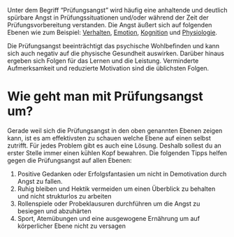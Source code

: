 <!-- ["Prüfungsangst"] -->

Unter dem Begriff “Prüfungsangst” wird häufig eine anhaltende und deutlich spürbare Angst in Prüfungssituationen und/oder während der Zeit der Prüfungsvorbereitung verstanden. Die Angst äußert sich auf folgenden Ebenen wie zum Beispiel: [Verhalten](App-Wiki-Articles/de/Prüfungsangst/Prüfungsangst-Verhaltensebene), [Emotion](App-Wiki-Articles/de/Prüfungsangst/Prüfungsangst-Emotionale-Ebene), [Kognition](App-Wiki-Articles/de/Prüfungsangst/Prüfungsangst-Kognitive-Ebene) und [Physiologie](App-Wiki-Articles/de/Prüfungsangst/Prüfungsangst-Körperliche-Ebene).

Die Prüfungsangst beeinträchtigt das psychische Wohlbefinden und kann sich auch negativ auf die physische Gesundheit auswirken. Darüber hinaus ergeben sich Folgen für das Lernen und die Leistung. Verminderte Aufmerksamkeit und reduzierte Motivation sind die üblichsten Folgen.

# Wie geht man mit Prüfungsangst um?
Gerade weil sich die Prüfungsangst in den oben genannten Ebenen zeigen kann, ist es am effektivsten zu schauen welche Ebene auf einen selbst zutrifft. Für jedes Problem gibt es auch eine Lösung. Deshalb sollest du an erster Stelle immer einen kühlen Kopf bewahren.
Die folgenden Tipps helfen gegen die Prüfungsangst auf allen Ebenen:
1. Positive Gedanken oder Erfolgsfantasien um nicht in Demotivation durch Angst zu fallen. 
2. Ruhig bleiben und Hektik vermeiden um einen Überblick zu behalten und nicht strukturlos zu arbeiten
3. Rollenspiele oder Probeklausuren durchführen um die Angst zu besiegen und abzuhärten 
4. Sport, Atemübungen und eine ausgewogene Ernährung um auf körperlicher Ebene nicht zu versagen
 
